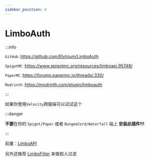 ```yaml
---
sidebar_position: 4
---
```


# LimboAuth

:::info

`GitHub` :https://github.com/Elytrium/LimboAuth

`SpigotMC` :https://www.spigotmc.org/resources/limboapi.95748/

`PaperMC` :https://forums.papermc.io/threads/.330/

`Modrinth` :https://modrinth.com/plugin/limboauth

:::

如果你使用`Velocity`跨服端可以试试这个

:::danger

**不要**在你的 `Spigot/Paper` 或者 `BungeeCord/Waterfall` 端上 **安装此插件!!!**

:::

前置：[LimboAPI](https://github.com/Elytrium/LimboAPI)

另外还推荐 [LimboFilter](https://github.com/Elytrium/LimboFilter) 来做假人过滤
